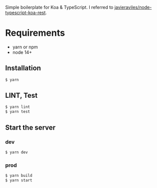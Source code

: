 Simple boilerplate for Koa & TypeScript.
I referred to [javieraviles/node-typescript-koa-rest][repo].

[repo]: https://github.com/javieraviles/node-typescript-koa-rest

# Requirements

- yarn or npm
- node 14+

## Installation

```bash
$ yarn
```

## LINT, Test

```bash
$ yarn lint
$ yarn test
```

## Start the server

### dev

```bash
$ yarn dev
```

### prod

```bash
$ yarn build
$ yarn start
```
